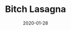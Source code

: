 --- 
layout: sheets-layout
title: "Bitch Lasagna"
date: 2020-01-28
categories: arrangements
composer: "PewDiePie & PartyInTheBackyard"
pdf-link: bitch-lasagna.pdf
pdf-lyric: bitch-lasgna-lyrics.pdf
yt-link: "#"
muse-link: https://musescore.com/user/28025112/scores/5945179
thumbnail: bitch-lasagna-yt-thumbnail
difficulty: Intermediate
---